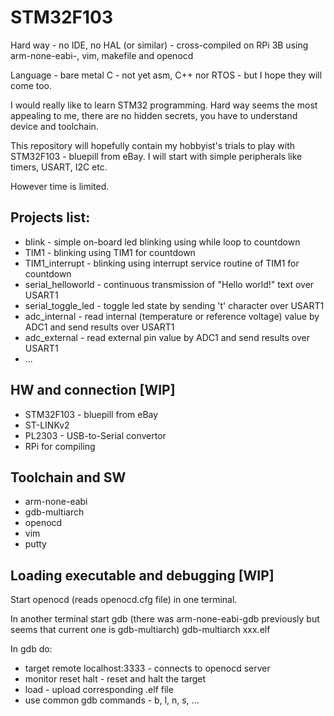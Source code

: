# STM32F103
Hard way - no IDE, no HAL (or similar) - cross-compiled on RPi 3B using arm-none-eabi-, vim, makefile and openocd

Language - bare metal C - not yet asm, C++ nor RTOS - but I hope they will come too.

I would really like to learn STM32 programming. Hard way seems the most appealing to me, there are no hidden secrets, you have to understand device and toolchain.

This repository will hopefully contain my hobbyist's trials to play with STM32F103 - bluepill from eBay. I will start with simple peripherals like timers, USART, I2C etc.

However time is limited.

## Projects list:
* blink - simple on-board led blinking using while loop to countdown
* TIM1 - blinking using TIM1 for countdown
* TIM1_interrupt - blinking using interrupt service routine of TIM1 for countdown
* serial_helloworld - continuous transmission of "Hello world!" text over USART1
* serial_toggle_led - toggle led state by sending 't' character over USART1 
* adc_internal - read internal (temperature or reference voltage) value by ADC1 and send results over USART1
* adc_external - read external pin value by ADC1 and send results over USART1
* ...

## HW and connection [WIP]
* STM32F103 - bluepill from eBay
* ST-LINKv2
* PL2303 - USB-to-Serial convertor
* RPi for compiling

## Toolchain and SW
* arm-none-eabi
* gdb-multiarch
* openocd
* vim
* putty

## Loading executable and debugging [WIP]
Start openocd (reads openocd.cfg file) in one terminal.

In another terminal start gdb (there was arm-none-eabi-gdb previously but seems that current one is gdb-multiarch) gdb-multiarch xxx.elf

In gdb do:
* target remote localhost:3333 - connects to openocd server
* monitor reset halt - reset and halt the target
* load - upload corresponding .elf file
* use common gdb commands - b, l, n, s, ...


